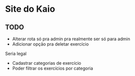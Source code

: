 # Site do Kaio

## TODO

- Alterar rota só pra admin pra realmente ser só para admin
- Adicionar opção pra deletar exercício

Seria legal
- Cadastrar categorias de exercício
- Poder filtrar os exercícios por categoria
